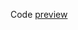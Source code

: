 
Code [preview](http://www.openprocessing.org/sketch/150123/embed/?width=320&height=240&border=true)
